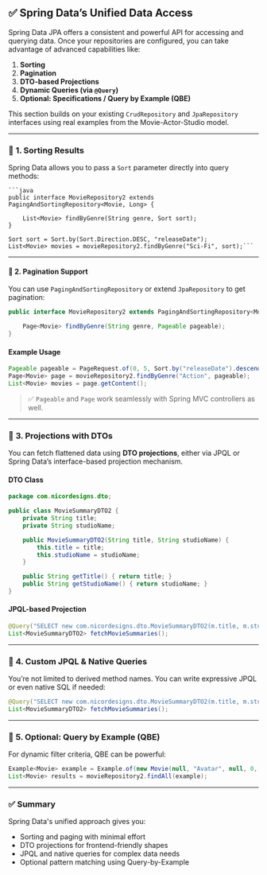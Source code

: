 ## ✅ Spring Data’s Unified Data Access

Spring Data JPA offers a consistent and powerful API for accessing and querying data. Once your repositories are configured, you can take advantage of advanced capabilities like:

1. **Sorting**
2. **Pagination**
3. **DTO-based Projections**
4. **Dynamic Queries (via `@Query`)**
5. **Optional: Specifications / Query by Example (QBE)**

This section builds on your existing `CrudRepository` and `JpaRepository` interfaces using real examples from the Movie-Actor-Studio model.

---

### 📌 **1. Sorting Results**

Spring Data allows you to pass a `Sort` parameter directly into query methods:

	```java
	public interface MovieRepository2 extends PagingAndSortingRepository<Movie, Long> {
	
	    List<Movie> findByGenre(String genre, Sort sort);
	}
	
	Sort sort = Sort.by(Sort.Direction.DESC, "releaseDate");
	List<Movie> movies = movieRepository2.findByGenre("Sci-Fi", sort);```

---

#### 📌 **2. Pagination Support**

You can use `PagingAndSortingRepository` or extend `JpaRepository` to get pagination:

```java
public interface MovieRepository2 extends PagingAndSortingRepository<Movie, Long> {

    Page<Movie> findByGenre(String genre, Pageable pageable);
}

```

#### Example Usage

```java
Pageable pageable = PageRequest.of(0, 5, Sort.by("releaseDate").descending());
Page<Movie> page = movieRepository2.findByGenre("Action", pageable);
List<Movie> movies = page.getContent();
```

> ✅ `Pageable` and `Page` work seamlessly with Spring MVC controllers as well.

---

### 📌 **3. Projections with DTOs**

You can fetch flattened data using **DTO projections**, either via JPQL or Spring Data’s interface-based projection mechanism.

#### DTO Class

```java
package com.nicordesigns.dto;

public class MovieSummaryDTO2 {
    private String title;
    private String studioName;

    public MovieSummaryDTO2(String title, String studioName) {
        this.title = title;
        this.studioName = studioName;
    }

    public String getTitle() { return title; }
    public String getStudioName() { return studioName; }
}
```

#### JPQL-based Projection

```java
@Query("SELECT new com.nicordesigns.dto.MovieSummaryDTO2(m.title, m.studio.studioName) FROM Movie m")
List<MovieSummaryDTO2> fetchMovieSummaries();
```

---

### 📌 **4. Custom JPQL & Native Queries**

You’re not limited to derived method names. You can write expressive JPQL or even native SQL if needed:

```java
@Query("SELECT new com.nicordesigns.dto.MovieSummaryDTO2(m.title, m.studio.studioName) FROM Movie m")
List<MovieSummaryDTO2> fetchMovieSummaries();

```

---

### 📌 **5. Optional: Query by Example (QBE)**

For dynamic filter criteria, QBE can be powerful:

```java
Example<Movie> example = Example.of(new Movie(null, "Avatar", null, 0, null, null, null, null));
List<Movie> results = movieRepository2.findAll(example);
```

---

### ✅ Summary

Spring Data's unified approach gives you:

- Sorting and paging with minimal effort
- DTO projections for frontend-friendly shapes
- JPQL and native queries for complex data needs
- Optional pattern matching using Query-by-Example


